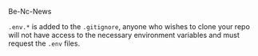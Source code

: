 Be-Nc-News

`.env.*` is added to the `.gitignore`, anyone who wishes to clone your repo will not have access to the necessary environment variables and must request the `.env` files.